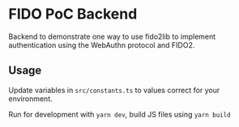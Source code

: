 # FIDO PoC Backend

Backend to demonstrate one way to use fido2lib to implement authentication using the WebAuthn protocol and FIDO2.

## Usage

Update variables in `src/constants.ts` to values correct for your environment.

Run for development with `yarn dev`, build JS files using `yarn build`